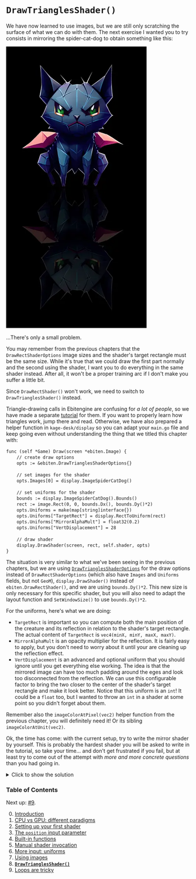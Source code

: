 # `DrawTrianglesShader()`

We have now learned to use images, but we are still only scratching the surface of what we can do with them. The next exercise I wanted you to try consists in mirroring the spider-cat-dog to obtain something like this:

![](https://github.com/tinne26/kage-desk/blob/main/img/mirrored_creature.webp?raw=true)

...There's only a small problem.

You may remember from the previous chapters that the `DrawRectShaderOptions` image sizes and the shader's target rectangle must be the same size. While it's true that we could draw the first part normally and the second using the shader, I want you to do everything in the same shader instead. After all, it won't be a proper training arc if I don't make you suffer a little bit.

Since `DrawRectShader()` won't work, we need to switch to `DrawTrianglesShader()` instead.

Triangle-drawing calls in Ebitengine are confusing for *a lot of people*, so we have made a separate [tutorial](https://github.com/tinne26/kage-desk/blob/main/docs/tutorials/triangles.md) for them. If you want to properly learn how triangles work, jump there and read. Otherwise, we have also prepared a helper function in `kage-desk/display` so you can adapt your `main.go` file and keep going even without understanding the thing that we titled this chapter with:
```Golang
func (self *Game) Draw(screen *ebiten.Image) {
	// create draw options
	opts := &ebiten.DrawTrianglesShaderOptions{}

	// set images for the shader
	opts.Images[0] = display.ImageSpiderCatDog()

	// set uniforms for the shader
	bounds := display.ImageSpiderCatDog().Bounds()
	rect := image.Rect(0, 0, bounds.Dx(), bounds.Dy()*2)
	opts.Uniforms = make(map[string]interface{})
	opts.Uniforms["TargetRect"] = display.RectToUniform(rect)
	opts.Uniforms["MirrorAlphaMult"] = float32(0.2)
	opts.Uniforms["VertDisplacement"] = 28
	
	// draw shader
	display.DrawShader(screen, rect, self.shader, opts)
}
```

The situation is very similar to what we've been seeing in the previous chapters, but we are using [`DrawTrianglesShaderOptions`](https://pkg.go.dev/github.com/hajimehoshi/ebiten/v2#DrawTrianglesShaderOptions) for the draw options instead of `DrawRectShaderOptions` (which also have `Images` and `Uniforms` fields, but not `GeoM`), `display.DrawShader()` instead of `ebiten.DrawRectShader()`, and we are using `bounds.Dy()*2`. This new size is only necessary for this specific shader, but you will also need to adapt the layout function and `SetWindowSize()` to use `bounds.Dy()*2`.

For the uniforms, here's what we are doing:
- `TargetRect` is important so you can compute both the main position of the creature and its reflection in relation to the shader's target rectangle. The actual content of `TargetRect` is `vec4(minX, minY, maxX, maxY)`.
- `MirrorAlphaMult` is an opacity multiplier for the reflection. It is fairly easy to apply, but you don't need to worry about it until your are cleaning up the reflection effect.
- `VertDisplacement` is an advanced and optional uniform that you should ignore until you get everything else working. The idea is that the mirrored image can have too much padding around the eges and look too disconnected from the reflection. We can use this configurable factor to bring the two closer to the center of the shader's target rectangle and make it look better. Notice that this uniform is an `int`! It could be a `float` too, but I wanted to throw an `int` in a shader at some point so you didn't forget about them.

Remember also the `imageColorAtPixel(vec2)` helper function from the previous chapter, you will definitely need it! Or its sibling `imageColorAtUnit(vec2)`.

Ok, the time has come: with the current setup, try to write the mirror shader by yourself. This is probably the hardest shader you will be asked to write in the tutorial, so take your time... and don't get frustrated if you fail, but at least try to come out of the attempt with *more and more concrete questions* than you had going in.

<details>
<summary>Click to show the solution</summary>

```Golang
func Fragment(position vec4, _ vec2, _ vec4) vec4 {
	// prepare helper information
	relativePos := vec2(position.x - TargetRect[0], position.y - TargetRect[1])
	rectHeight := TargetRect[3] - TargetRect[1]
	yCenter := rectHeight/2

	// apply displacement
	relativePos.y += float(VertDisplacement)*sign(relativePos.y - yCenter)

	// top part (unmodified creature)
	mainColor := imageColorAtPixel(relativePos)

	// bottom part (inverted and alpha-adjusted creature)
	mirrorPosition := vec2(relativePos.x, rectHeight - relativePos.y)
	mirrorColor := imageColorAtPixel(mirrorPosition)*MirrorAlphaMult

	// compose the result
	return mainColor + mirrorColor
}
```
*(Full program available at [examples/intro/mirror](https://github.com/tinne26/kage-desk/blob/main/examples/intro/mirror))*
</details>


### Table of Contents
Next up: [#9](https://github.com/tinne26/kage-desk/blob/main/docs/tutorials/intro/09_loops.md).

0. [Introduction](https://github.com/tinne26/kage-desk/blob/main/docs/tutorials/intro/00_introduction.md)
1. [CPU vs GPU: different paradigms](https://github.com/tinne26/kage-desk/blob/main/docs/tutorials/intro/01_cpu_vs_gpu.md)
2. [Setting up your first shader](https://github.com/tinne26/kage-desk/blob/main/docs/tutorials/intro/02_shader_setup.md)
3. [The `position` input parameter](https://github.com/tinne26/kage-desk/blob/main/docs/tutorials/intro/03_position_input.md)
4. [Built-in functions](https://github.com/tinne26/kage-desk/blob/main/docs/tutorials/intro/04_built_in_functions.md)
5. [Manual shader invocation](https://github.com/tinne26/kage-desk/blob/main/docs/tutorials/intro/05_invoke_shader.md)
6. [More input: uniforms](https://github.com/tinne26/kage-desk/blob/main/docs/tutorials/intro/06_uniforms.md)
7. [Using images](https://github.com/tinne26/kage-desk/blob/main/docs/tutorials/intro/07_images.md)
8. [**`DrawTrianglesShader()`**](https://github.com/tinne26/kage-desk/blob/main/docs/tutorials/intro/08_triangles.md)
9. [Loops are tricky](https://github.com/tinne26/kage-desk/blob/main/docs/tutorials/intro/09_loops.md)
